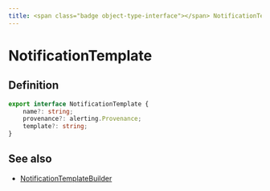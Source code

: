 ```yaml
---
title: <span class="badge object-type-interface"></span> NotificationTemplate
---
```

# <span class="badge object-type-interface"></span> NotificationTemplate

## Definition

```typescript
export interface NotificationTemplate {
	name?: string;
	provenance?: alerting.Provenance;
	template?: string;
}

```
## See also

 * <span class="badge builder"></span> [NotificationTemplateBuilder](./builder-NotificationTemplateBuilder.md)
